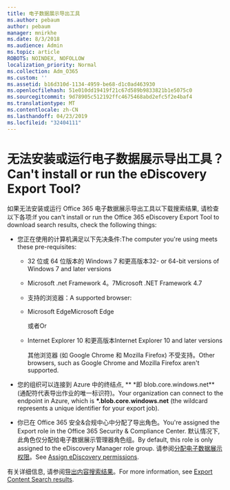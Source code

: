 ```yaml
---
title: 电子数据展示导出工具
ms.author: pebaum
author: pebaum
manager: mnirkhe
ms.date: 8/3/2018
ms.audience: Admin
ms.topic: article
ROBOTS: NOINDEX, NOFOLLOW
localization_priority: Normal
ms.collection: Adm_O365
ms.custom: ''
ms.assetid: b16d310d-1134-4959-be68-d1c0ad463930
ms.openlocfilehash: 51e010dd19419f21c67d589b9833821b1e5075c0
ms.sourcegitcommit: 9d78905c512192ffc4675468abd2efc5f2e4baf4
ms.translationtype: MT
ms.contentlocale: zh-CN
ms.lasthandoff: 04/23/2019
ms.locfileid: "32404111"
---
```

# <a name="cant-install-or-run-the-ediscovery-export-tool"></a><span data-ttu-id="53bf0-102">无法安装或运行电子数据展示导出工具？</span><span class="sxs-lookup"><span data-stu-id="53bf0-102">Can't install or run the eDiscovery Export Tool?</span></span>

<span data-ttu-id="53bf0-103">如果无法安装或运行 Office 365 电子数据展示导出工具以下载搜索结果, 请检查以下各项:</span><span class="sxs-lookup"><span data-stu-id="53bf0-103">If you can't install or run the Office 365 eDiscovery Export Tool to download search results, check the following things:</span></span>
  
- <span data-ttu-id="53bf0-104">您正在使用的计算机满足以下先决条件:</span><span class="sxs-lookup"><span data-stu-id="53bf0-104">The computer you're using meets these pre-requisites:</span></span>
    
  - <span data-ttu-id="53bf0-105">32 位或 64 位版本的 Windows 7 和更高版本</span><span class="sxs-lookup"><span data-stu-id="53bf0-105">32- or 64-bit versions of Windows 7 and later versions</span></span>
    
  - <span data-ttu-id="53bf0-106">Microsoft .net Framework 4。7</span><span class="sxs-lookup"><span data-stu-id="53bf0-106">Microsoft .NET Framework 4.7</span></span>
    
  - <span data-ttu-id="53bf0-107">支持的浏览器：</span><span class="sxs-lookup"><span data-stu-id="53bf0-107">A supported browser:</span></span>
    
  - <span data-ttu-id="53bf0-108">Microsoft Edge</span><span class="sxs-lookup"><span data-stu-id="53bf0-108">Microsoft Edge</span></span>
    
    <span data-ttu-id="53bf0-109">或者</span><span class="sxs-lookup"><span data-stu-id="53bf0-109">Or</span></span>
    
  - <span data-ttu-id="53bf0-110">Internet Explorer 10 和更高版本</span><span class="sxs-lookup"><span data-stu-id="53bf0-110">Internet Explorer 10 and later versions</span></span>
    
    <span data-ttu-id="53bf0-111">其他浏览器 (如 Google Chrome 和 Mozilla Firefox) 不受支持。</span><span class="sxs-lookup"><span data-stu-id="53bf0-111">Other browsers, such as Google Chrome and Mozilla Firefox aren't supported.</span></span>
    
- <span data-ttu-id="53bf0-112">您的组织可以连接到 Azure 中的终结点, \*\* \*即 blob.core.windows.net\*\* (通配符代表导出作业的唯一标识符)。</span><span class="sxs-lookup"><span data-stu-id="53bf0-112">Your organization can connect to the endpoint in Azure, which is **\*.blob.core.windows.net** (the wildcard represents a unique identifier for your export job).</span></span> 
    
- <span data-ttu-id="53bf0-113">你已在 Office 365 安全&amp;合规中心中分配了导出角色。</span><span class="sxs-lookup"><span data-stu-id="53bf0-113">You're assigned the Export role in the Office 365 Security &amp; Compliance Center.</span></span> <span data-ttu-id="53bf0-114">默认情况下, 此角色仅分配给电子数据展示管理器角色组。</span><span class="sxs-lookup"><span data-stu-id="53bf0-114">By default, this role is only assigned to the eDiscovery Manager role group.</span></span> <span data-ttu-id="53bf0-115">请参阅[分配电子数据展示权限](https://support.office.com/article/assign-ediscovery-permissions-in-the-office-365-security-compliance-center-5b9a067b-9d2e-4aa5-bb33-99d8c0d0b5d7#moreinfo)。</span><span class="sxs-lookup"><span data-stu-id="53bf0-115">See [Assign eDiscovery permissions](https://support.office.com/article/assign-ediscovery-permissions-in-the-office-365-security-compliance-center-5b9a067b-9d2e-4aa5-bb33-99d8c0d0b5d7#moreinfo).</span></span>
    
<span data-ttu-id="53bf0-116">有关详细信息, 请参阅[导出内容搜索结果](https://support.office.com/article/Export-Content-Search-results-from-the-Office-365-Security-Compliance-Center-ed48d448-3714-4c42-85f5-10f75f6a4278)。</span><span class="sxs-lookup"><span data-stu-id="53bf0-116">For more information, see [Export Content Search results](https://support.office.com/article/Export-Content-Search-results-from-the-Office-365-Security-Compliance-Center-ed48d448-3714-4c42-85f5-10f75f6a4278).</span></span>
  

